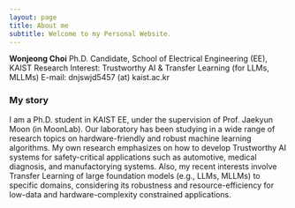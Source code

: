```yaml
---
layout: page
title: About me
subtitle: Welcome to my Personal Website.
---
```


**Wonjeong Choi**
Ph.D. Candidate, School of Electrical Engineering (EE), KAIST
Research Interest: Trustworthy AI & Transfer Learning (for LLMs, MLLMs)
E-mail: dnjswjd5457 (at) kaist.ac.kr

### My story
I am a Ph.D. student in KAIST EE, under the supervision of Prof. Jaekyun Moon (in MoonLab). Our laboratory has been studying in a wide range of research topics on hardware-friendly and robust machine learning algorithms. My own research emphasizes on how to develop Trustworthy AI systems for safety-critical applications such as automotive, medical diagnosis, and manufactorying systems. Also, my recent interests involve Transfer Learning of large foundation models (e.g., LLMs, MLLMs) to specific domains, considering its robustness and resource-efficiency for low-data and hardware-complexity constrained applications. 

